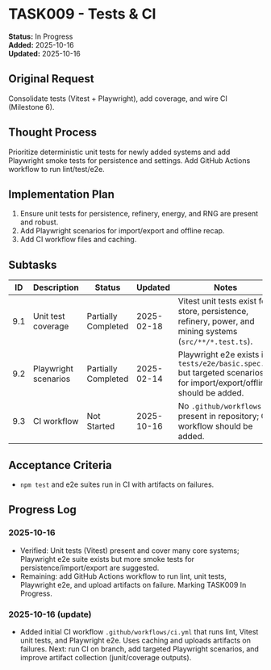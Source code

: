 # TASK009 - Tests & CI

**Status:** In Progress  
**Added:** 2025-10-16  
**Updated:** 2025-10-16

## Original Request

Consolidate tests (Vitest + Playwright), add coverage, and wire CI (Milestone 6).

## Thought Process

Prioritize deterministic unit tests for newly added systems and add Playwright smoke tests for persistence and settings. Add GitHub Actions workflow to run lint/test/e2e.

## Implementation Plan

1. Ensure unit tests for persistence, refinery, energy, and RNG are present and robust.
1. Add Playwright scenarios for import/export and offline recap.
1. Add CI workflow files and caching.

## Subtasks

| ID | Description | Status | Updated | Notes |
| --- | ----------- | ------ | ------- | ----- |
| 9.1 | Unit test coverage | Partially Completed | 2025-02-18 | Vitest unit tests exist for store, persistence, refinery, power, and mining systems (`src/**/*.test.ts`). |
| 9.2 | Playwright scenarios | Partially Completed | 2025-02-14 | Playwright e2e exists in `tests/e2e/basic.spec.ts` but targeted scenarios for import/export/offline should be added. |
| 9.3 | CI workflow | Not Started | 2025-10-16 | No `.github/workflows` present in repository; CI workflow should be added. |

## Acceptance Criteria

- `npm test` and e2e suites run in CI with artifacts on failures.

## Progress Log

### 2025-10-16

- Verified: Unit tests (Vitest) present and cover many core systems; Playwright e2e suite exists but more smoke tests for persistence/import/export are suggested.
- Remaining: add GitHub Actions workflow to run lint, unit tests, Playwright e2e, and upload artifacts on failure. Marking TASK009 In Progress.

### 2025-10-16 (update)

- Added initial CI workflow `.github/workflows/ci.yml` that runs lint, Vitest unit tests, and Playwright e2e. Uses caching and uploads artifacts on failures. Next: run CI on branch, add targeted Playwright scenarios, and improve artifact collection (junit/coverage outputs).

